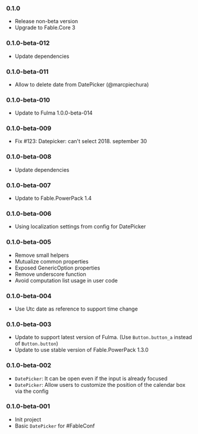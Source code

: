 ### 0.1.0

* Release non-beta version
* Upgrade to Fable.Core 3

### 0.1.0-beta-012

* Update dependencies

### 0.1.0-beta-011

* Allow to delete date from DatePicker (@marcpiechura)

### 0.1.0-beta-010

* Update to Fulma 1.0.0-beta-014

### 0.1.0-beta-009

* Fix #123: Datepicker: can't select 2018. september 30

### 0.1.0-beta-008

* Update dependencies

### 0.1.0-beta-007

* Update to Fable.PowerPack 1.4

### 0.1.0-beta-006

* Using localization settings from config for DatePicker

### 0.1.0-beta-005

* Remove small helpers
* Mutualize common properties
* Exposed GenericOption properties
* Remove underscore function
* Avoid computation list usage in user code

### 0.1.0-beta-004

* Use Utc date as reference to support time change

### 0.1.0-beta-003

* Update to support latest version of Fulma. (Use `Button.button_a` instead of `Button.button`)
* Update to use stable version of Fable.PowerPack 1.3.0

### 0.1.0-beta-002

* `DatePicker`: It can be open even if the input is already focused
* `DatePicker`: Allow users to customize the position of the calendar box via the config

### 0.1.0-beta-001

* Init project
* Basic `DatePicker` for #FableConf
